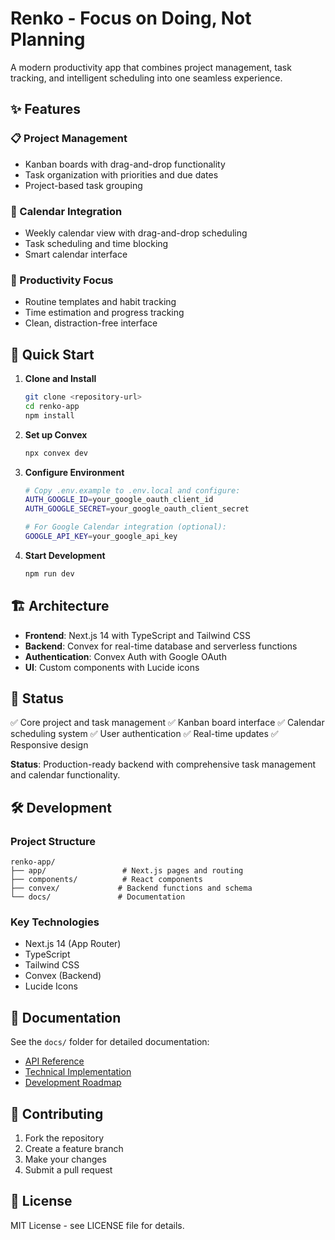 # Renko - Focus on Doing, Not Planning

A modern productivity app that combines project management, task tracking, and intelligent scheduling into one seamless experience.

## ✨ Features

### **📋 Project Management**

- Kanban boards with drag-and-drop functionality
- Task organization with priorities and due dates
- Project-based task grouping

### **📅 Calendar Integration**

- Weekly calendar view with drag-and-drop scheduling
- Task scheduling and time blocking
- Smart calendar interface

### **🎯 Productivity Focus**

- Routine templates and habit tracking
- Time estimation and progress tracking
- Clean, distraction-free interface

## 🚀 Quick Start

1. **Clone and Install**

   ```bash
   git clone <repository-url>
   cd renko-app
   npm install
   ```

2. **Set up Convex**

   ```bash
   npx convex dev
   ```

3. **Configure Environment**

   ```bash
   # Copy .env.example to .env.local and configure:
   AUTH_GOOGLE_ID=your_google_oauth_client_id
   AUTH_GOOGLE_SECRET=your_google_oauth_client_secret

   # For Google Calendar integration (optional):
   GOOGLE_API_KEY=your_google_api_key
   ```

4. **Start Development**
   ```bash
   npm run dev
   ```

## 🏗️ Architecture

- **Frontend**: Next.js 14 with TypeScript and Tailwind CSS
- **Backend**: Convex for real-time database and serverless functions
- **Authentication**: Convex Auth with Google OAuth
- **UI**: Custom components with Lucide icons

## 📝 Status

✅ Core project and task management
✅ Kanban board interface
✅ Calendar scheduling system
✅ User authentication
✅ Real-time updates
✅ Responsive design

**Status**: Production-ready backend with comprehensive task management and calendar functionality.

## 🛠️ Development

### **Project Structure**

```
renko-app/
├── app/                 # Next.js pages and routing
├── components/          # React components
├── convex/             # Backend functions and schema
└── docs/               # Documentation
```

### **Key Technologies**

- Next.js 14 (App Router)
- TypeScript
- Tailwind CSS
- Convex (Backend)
- Lucide Icons

## 📖 Documentation

See the `docs/` folder for detailed documentation:

- [API Reference](docs/API_REFERENCE.md)
- [Technical Implementation](docs/TECHNICAL_IMPLEMENTATION_GUIDE.md)
- [Development Roadmap](docs/DEVELOPMENT_ROADMAP.md)

## 🤝 Contributing

1. Fork the repository
2. Create a feature branch
3. Make your changes
4. Submit a pull request

## 📄 License

MIT License - see LICENSE file for details.
